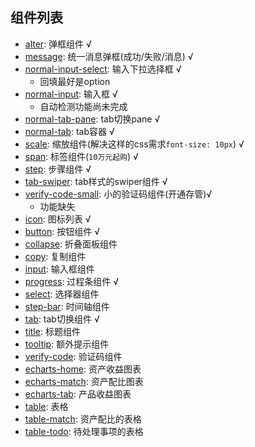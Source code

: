 ## 组件列表
- [alter](./alter.md): 弹框组件 √
- [message](./message.md): 统一消息弹框(成功/失败/消息) ️️√
- [normal-input-select](./normal-input-select.md): 输入下拉选择框 √
  - 回填最好是option
- [normal-input](./normal-input.md): 输入框 √
  - 自动检测功能尚未完成
- [normal-tab-pane](./normal-tab-pane.md): tab切换pane √
- [normal-tab](./normal-tab.md): tab容器 √
- [scale](./scale.md): 缩放组件(解决这样的css需求`font-size: 10px`) √
- [span](./span.md): 标签组件(`10万元起购`) √
- [step](./step.md): 步骤组件 √
- [tab-swiper](./tab-swiper.md): tab样式的swiper组件 √
- [verify-code-small](./verify-code-small.md): 小的验证码组件(开通存管)√
  - 功能缺失
- [icon](./icon.md): 图标列表 √
- [button](./button.md): 按钮组件 √
- [collapse](./collapse.md): 折叠面板组件
- [copy](./copy.md): 复制组件
- [input](./input.md): 输入框组件
- [progress](./progress.md): 过程条组件 √
- [select](./select.md): 选择器组件
- [step-bar](./step-bar): 时间轴组件
- [tab](./tab.md): tab切换组件 √
- [title](./title.md): 标题组件
- [tooltip](./tooltip.md): 额外提示组件
- [verify-code](./verify-code.md): 验证码组件
- [echarts-home](./echarts-home.md): 资产收益图表
- [echarts-match](./echarts-match.md): 资产配比图表
- [echarts-tab](./echarts-tab.md): 产品收益图表 ️
- [table](./table.md): 表格
- [table-match](./table-match.md): 资产配比的表格
- [table-todo](./table-todo.md): 待处理事项的表格
